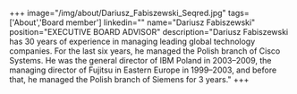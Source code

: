 +++
image="/img/about/Dariusz_Fabiszewski_Seqred.jpg"
tags=['About','Board member']
linkedin=""
name="Dariusz Fabiszewski"
position="EXECUTIVE BOARD ADVISOR"
description="Dariusz Fabiszewski has 30 years of experience in managing leading global technology companies. For the last six years, he managed the Polish branch of Cisco Systems. He was the general director of IBM Poland in 2003–2009, the managing director of Fujitsu in Eastern Europe in 1999–2003, and before that, he managed the Polish branch of Siemens for 3 years."
+++
